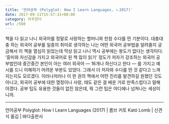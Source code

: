 ```yaml
---
title: '언어공부 (Polyglot: How I Learn Languages, ㄴ2017)'
date: 2017-09-11T15:57:31+00:00
category: 마주한다
url: /560
---
```


책을 다 읽고 나니 외국어를 정말로 사랑하는 할머니와 한참 수다를 떤 기분이다. 대충대충 하는 외국어 공부를 일종의 취미로 생각하는 나는 어떤 외국어 공부법을 알려줄지 궁금해서 이 책을 열심히 읽었는데 막상 읽고 나니 역시 공부에는 왕도가 없다는 생각이다. &#8216;흥미와 자신감을 가지고 외국어로 된 책 많이 읽기&#8217; 정도가 저자가 강조하는 외국어 공부법인데 중간중간 본인이 아는 여러 외국어 — 16개나 하신다고 한다 — 를 가지고 예시를 드니 이해하기 어려운 부분도 있었다. 그래서 더 저자와 수다를 떤 것 같다고 느껴지는지도 모르겠다. 이러나저러나 이 한 권의 책에서 어떤 진리를 발견하길 원했던 것도 아니고, 외국어 공부에 대한 열정이나 사랑, 태도 같은 걸 배운 거로 만족스럽다고 말해야겠다. 공부 팁도 유용한 것들이 없진 않은데, 뭐 그런 팁은 어디에나 넘쳐나는 세상이니까.

---

언어공부 Polyglot: How I Learn Languages (2017) | 롬브 커토 Kató Lomb | 신견식 옮김 | 바다출판사
